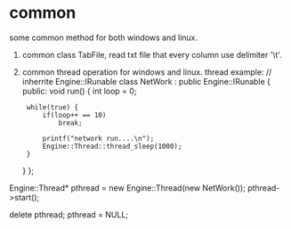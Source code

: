 # common
some common method for both windows and linux.
1. common class TabFile, read txt file that every column use delimiter '\t'.
2. common thread operation for windows and linux.
thread example:
// inherrite Engine::IRunable
class NetWork : public Engine::IRunable
{
public:
	void run()
	{
		int loop = 0;

		while(true) {
			if(loop++ == 10)
				break;

			printf("network run....\n");
			Engine::Thread::thread_sleep(1000);
		}
	}
};

Engine::Thread* pthread = new Engine::Thread(new NetWork());
pthread->start();

delete pthread;
pthread = NULL;
